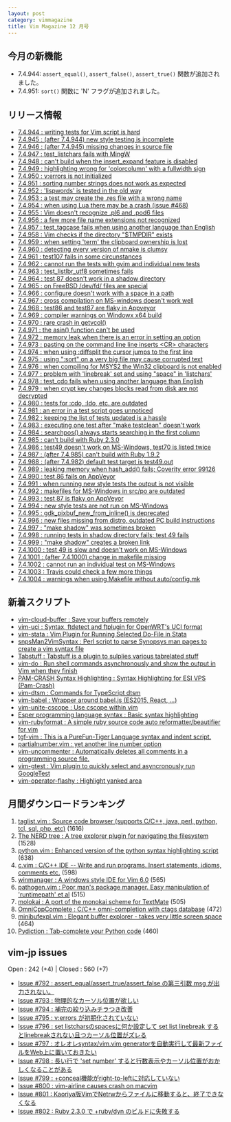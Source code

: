 ```yaml
---
layout: post
category: vimmagazine
title: Vim Magazine 12 月号
---
```


## 今月の新機能

- 7.4.944: `assert_equal()`, `assert_false()`, `assert_true()` 関数が追加されました。
- 7.4.951: `sort()` 関数に 'N' フラグが追加されました。

## リリース情報

- [7.4.944 : writing tests for Vim script is hard](https://github.com/vim/vim/commit/43345546ae63710441f066648b8485fb545b3801)
- [7.4.945 : (after 7.4.944) new style testing is incomplete](https://github.com/vim/vim/commit/683fa185a4b4ed7595e5942901548b8239ed5cdb)
- [7.4.946 : (after 7.4.945) missing changes in source file](https://github.com/vim/vim/commit/bbfbaf9741deebb9f1ed790885bd571c4cbce17a)
- [7.4.947 : test&#x5f;listchars fails with MingW](https://github.com/vim/vim/commit/5311c02f25eed8f34e8a80becb98e86264f371c3)
- [7.4.948 : can't build when the insert&#x5f;expand feature is disabled](https://github.com/vim/vim/commit/20ad69ccfb60ef718bd26387ef0e5424461a643e)
- [7.4.949 : highlighting wrong for 'colorcolumn' with a fullwidth sign](https://github.com/vim/vim/commit/32a214e78df0120f92fe049eab1385c60f0cdb0b)
- [7.4.950 : v:errors is not initialized](https://github.com/vim/vim/commit/4649ded2877508fe343cbcf6f7e7fd277be0aab3)
- [7.4.951 : sorting number strings does not work as expected](https://github.com/vim/vim/commit/b00da1d6d1655cb6e415f84ecc3be5ff3b790811)
- [7.4.952 : 'lispwords' is tested in the old way](https://github.com/vim/vim/commit/6cd1345307440491580e5e86cb82c54ee9a46baa)
- [7.4.953 : a test may create the .res file with a wrong name](https://github.com/vim/vim/commit/de0ad40cb3c1bc691a754698ed16a5b6cdb4086b)
- [7.4.954 : when using Lua there may be a crash (issue #468)](https://github.com/vim/vim/commit/f609dcf8c1094f6fc95f4fc36321a1fb08a7110c)
- [7.4.955 : Vim doesn't recognize .pl6 and .pod6 files](https://github.com/vim/vim/commit/3b8fcd945c5f0ee104eaabcf969fb6f973e79c77)
- [7.4.956 : a few more file name extensions not recognized](https://github.com/vim/vim/commit/f882d9f89dbe24ab1ba4bc88529bef28242fd2ed)
- [7.4.957 : test&#x5f;tagcase fails when using another language than English](https://github.com/vim/vim/commit/bc96c29ffc753daef302d20322d1e3d560094f44)
- [7.4.958 : Vim checks if the directory "$TMPDIR" exists](https://github.com/vim/vim/commit/e1a61991d9b6fd5f65636d17583f93118268cda5)
- [7.4.959 : when setting 'term' the clipboard ownership is lost](https://github.com/vim/vim/commit/0379d01c52e7930ccfc9133f229fba54a2024a42)
- [7.4.960 : detecting every version of nmake is clumsy](https://github.com/vim/vim/commit/90f5d0a5c3bbfeefcbc4d6eac59cf225ec714b28)
- [7.4.961 : test107 fails in some circunstances](https://github.com/vim/vim/commit/9dc2ce398bb3456cc8f590ef0260459798b34d2a)
- [7.4.962 : cannot run the tests with gvim and individual new tests](https://github.com/vim/vim/commit/3f12a2421bda43a4e48c822541b75f72ee11125a)
- [7.4.963 : test&#x5f;listlbr&#x5f;utf8 sometimes fails](https://github.com/vim/vim/commit/1c57fe8b9450eb29c3e42a94527d4b7514f853e2)
- [7.4.964 : test 87 doesn't work in a shadow directory](https://github.com/vim/vim/commit/91376b63877c113fe9a3fff2c1b04bf9504f447f)
- [7.4.965 : on FreeBSD /dev/fd/ files are special](https://github.com/vim/vim/commit/941aea2b975623a0c8bc24b140881ef0032a8bb8)
- [7.4.966 : configure doesn't work with a space in a path](https://github.com/vim/vim/commit/49222bee65228c7b5994b33c1568394c3cbf4583)
- [7.4.967 : cross compilation on MS-windows doesn't work well](https://github.com/vim/vim/commit/6b90351786eb0915336b576cc930300bf5c9ac63)
- [7.4.968 : test86 and test87 are flaky in Appveyor](https://github.com/vim/vim/commit/b65c749ac5a8a990d53493e3b9677142b1b9e4ce)
- [7.4.969 : compiler warnings on Windowx x64 build](https://github.com/vim/vim/commit/35be4534c029148a89ccc41e8e465d793e7ed7c2)
- [7.4.970 : rare crash in getvcol()](https://github.com/vim/vim/commit/9ec021a2b0dd35ba744a8e2a9430a643c85b922a)
- [7.4.971 : the asin() function can't be used](https://github.com/vim/vim/commit/099fdde0f073315b7f2700786ae533d23a556348)
- [7.4.972 : memory leak when there is an error in setting an option](https://github.com/vim/vim/commit/a98849670674264de699d7ab22ae4b9b32e78f4a)
- [7.4.973 : pasting on the command line line inserts \<CR> characters](https://github.com/vim/vim/commit/6f62fed349bf829da2adb02619dc9acba13c8ab6)
- [7.4.974 : when using :diffsplit the cursor jumps to the first line](https://github.com/vim/vim/commit/f29a82dcd0914c76f595d475ddac4517371fab2b)
- [7.4.975 : using ":sort" on a very big file may cause corrupted text](https://github.com/vim/vim/commit/75e3ad019933f4879137775549261bf51985ab7d)
- [7.4.976 : when compiling for MSYS2 the Win32 clipboard is not enabled](https://github.com/vim/vim/commit/8def26a0f5f5535e9af64e715cb80845fc8ec322)
- [7.4.977 : problem with 'linebreak' set and using "space" in 'listchars'](https://github.com/vim/vim/commit/9bc01ebb957d2b30d57bd30d7aee6f1df2a336b0)
- [7.4.978 : test&#x5f;cdo fails when using another language than English](https://github.com/vim/vim/commit/c42b9c670ea621d4dac0f216e011a6db576c5136)
- [7.4.979 : when crypt key changes blocks read from disk are not decrypted](https://github.com/vim/vim/commit/4a8c2cfc56b9affc36934aa0f20d8cfd2b1511c8)
- [7.4.980 : tests for :cdo, :ldo, etc. are outdated](https://github.com/vim/vim/commit/57d7971b5f1621071176eea81cdb0d1fc50c925d)
- [7.4.981 : an error in a test script goes unnoticed](https://github.com/vim/vim/commit/4686b323e4bc0f466500b018959f6c8965f010f9)
- [7.4.982 : keeping the list of tests updated is a hassle](https://github.com/vim/vim/commit/7b6156f4cd4027b664a916ba546e9b05d4c49e11)
- [7.4.983 : executing one test after "make testclean" doesn't work](https://github.com/vim/vim/commit/a60824308cd9bc192c5d38fc16cccfcf652b40f6)
- [7.4.984 : searchpos() always starts searching in the first column](https://github.com/vim/vim/commit/ad4d8a192abf44b89371af87d70b971cd654b799)
- [7.4.985 : can't build with Ruby 2.3.0](https://github.com/vim/vim/commit/f2f6d297966ec0e357640b71a238e51afcaba6cc)
- [7.4.986 : test49 doesn't work on MS-Windows, test70 is listed twice](https://github.com/vim/vim/commit/da9888a3f0118ce1ce5acbdcf4720602c2de2a3b)
- [7.4.987 : (after 7.4.985) can't build with Ruby 1.9.2](https://github.com/vim/vim/commit/0d27f64f7188efef99062a3c5694027c12401670)
- [7.4.988 : (after 7.4.982) default test target is test49.out](https://github.com/vim/vim/commit/40bbceee2213a6fa8fdc1d3f3920d61fb5370803)
- [7.4.989 : leaking memory when hash&#x5f;add() fails; Coverity error 99126](https://github.com/vim/vim/commit/0107f5ba87ca9427500d0fc42ec80a1f3fca9fdb)
- [7.4.990 : test 86 fails on AppVeyor](https://github.com/vim/vim/commit/e5c5f0c66c9491aca013f30da6e4f730a7ba7db6)
- [7.4.991 : when running new style tests the output is not visible](https://github.com/vim/vim/commit/096c8bb40d51b22a4b1d761baf7bb79fb9e55a28)
- [7.4.992 : makefiles for MS-Windows in src/po are outdated](https://github.com/vim/vim/commit/013806229a1e15480592f6bc8453130685ec750b)
- [7.4.993 : test 87 is flaky on AppVeyor](https://github.com/vim/vim/commit/52f6ae1366b34fc5771595c0bd17c779a7f6f544)
- [7.4.994 : new style tests are not run on MS-Windows](https://github.com/vim/vim/commit/4e5a31c8b3e259605f4d8543aaae68578cf9b0d7)
- [7.4.995 : gdk&#x5f;pixbuf&#x5f;new&#x5f;from&#x5f;inline() is deprecated](https://github.com/vim/vim/commit/36e294c00c784b9ddd05a4fdbea2e331ab2b1ca8)
- [7.4.996 : new files missing from distro, outdated PC build instructions](https://github.com/vim/vim/commit/e292d80bede5cb0b9b1ca95176ad6c3fbaae2e0a)
- [7.4.997 : "make shadow" was sometimes broken](https://github.com/vim/vim/commit/4c7bb12c82914307e6bbb73d95cfb3ba7189813a)
- [7.4.998 : running tests in shadow directory fails; test 49 fails](https://github.com/vim/vim/commit/f9c8bd2137b045f9a64d63eefcf022b4726b1419)
- [7.4.999 : "make shadow" creates a broken link](https://github.com/vim/vim/commit/b8cb643eab0e84d6a41f5884c7e41736218425fb)
- [7.4.1000 : test 49 is slow and doesn't work on MS-Windows](https://github.com/vim/vim/commit/c06624661a3aa6642304c06db9cebe553a4cab17)
- [7.4.1001 : (after 7.4.1000) change in makefile missing](https://github.com/vim/vim/commit/f49e240c2def978247fa457aa105bb3024413f7d)
- [7.4.1002 : cannot run an individual test on MS-Windows](https://github.com/vim/vim/commit/604619784c7f9007a883c123231d080598bd49f5)
- [7.4.1003 : Travis could check a few more things](https://github.com/vim/vim/commit/7b5f0a15bce11754c47f849b2ddd68ba0909afac)
- [7.4.1004 : warnings when using Makefile without auto/config.mk](https://github.com/vim/vim/commit/08b7bae91adb79d30d4c923fd758e2f7cecd33ef)

## 新着スクリプト

- [vim-cloud-buffer : Save your buffers remotely ](http://www.vim.org/scripts/script.php?script_id=5277)
- [vim-uci : Syntax, ftdetect and ftplugin for OpenWRT's UCI format](http://www.vim.org/scripts/script.php?script_id=5278)
- [vim-stata : Vim Plugin for Running Selected Do-File in Stata](http://www.vim.org/scripts/script.php?script_id=5279)
- [snpsMan2VimSyntax : Perl script to parse Synopsys man pages to create a vim syntax file](http://www.vim.org/scripts/script.php?script_id=5280)
- [Tabstuff : Tabstuff is a plugin to sulplies various tabrelated stuff](http://www.vim.org/scripts/script.php?script_id=5281)
- [vim-do : Run shell commands asynchronously and show the output in Vim when they finish](http://www.vim.org/scripts/script.php?script_id=5282)
- [PAM-CRASH Syntax Highlighting : Syntax Highlighting for ESI VPS (Pam-Crash)](http://www.vim.org/scripts/script.php?script_id=5283)
- [vim-dtsm : Commands for TypeScript dtsm](http://www.vim.org/scripts/script.php?script_id=5284)
- [vim-babel : Wrapper around babel.js (ES2015, React, ...)](http://www.vim.org/scripts/script.php?script_id=5285)
- [vim-unite-cscope : Use cscope within vim](http://www.vim.org/scripts/script.php?script_id=5286)
- [Esper programming language syntax : Basic syntax highlighting](http://www.vim.org/scripts/script.php?script_id=5287)
- [vim-rubyformat : A simple ruby source code auto reformatter/beautifier for vim](http://www.vim.org/scripts/script.php?script_id=5288)
- [tgf-vim : This is a PureFun-Tiger Language syntax and indent script.](http://www.vim.org/scripts/script.php?script_id=5289)
- [partialnumber.vim : yet another line number option](http://www.vim.org/scripts/script.php?script_id=5290)
- [vim-uncommenter : Automatically deletes all comments in a programming source file.](http://www.vim.org/scripts/script.php?script_id=5291)
- [vim-gtest : Vim plugin to quickly select and asyncronously run GoogleTest](http://www.vim.org/scripts/script.php?script_id=5292)
- [vim-operator-flashy : Highlight yanked area](http://www.vim.org/scripts/script.php?script_id=5293)

## 月間ダウンロードランキング

1. [taglist.vim : Source code browser (supports C/C++, java, perl, python, tcl, sql, php, etc)](http://www.vim.org/scripts/script.php?script_id=273) (1616)
2. [The NERD tree : A tree explorer plugin for navigating the filesystem](http://www.vim.org/scripts/script.php?script_id=1658) (1528)
3. [python.vim : Enhanced version of the python syntax highlighting script](http://www.vim.org/scripts/script.php?script_id=790) (638)
4. [c.vim : C/C++ IDE --  Write and run programs. Insert statements, idioms, comments etc.](http://www.vim.org/scripts/script.php?script_id=213) (598)
5. [winmanager : A windows style IDE for Vim 6.0](http://www.vim.org/scripts/script.php?script_id=95) (565)
6. [pathogen.vim : Poor man's package manager. Easy manipulation of 'runtimepath' et al](http://www.vim.org/scripts/script.php?script_id=2332) (515)
7. [molokai : A port of the monokai scheme for TextMate](http://www.vim.org/scripts/script.php?script_id=2340) (505)
8. [OmniCppComplete : C/C++ omni-completion with ctags database](http://www.vim.org/scripts/script.php?script_id=1520) (472)
9. [minibufexpl.vim : Elegant buffer explorer - takes very little screen space](http://www.vim.org/scripts/script.php?script_id=159) (464)
10. [Pydiction : Tab-complete your Python code](http://www.vim.org/scripts/script.php?script_id=850) (460)

## vim-jp issues

Open : 242 (+4) | Closed : 560 (+7)

- [Issue #792 : assert&#x5f;equal/assert&#x5f;true/assert&#x5f;false の第三引数 msg が出力されない。](https://github.com/vim-jp/issues/issues/792)
- [Issue #793 : 物理的なカーソル位置が欲しい](https://github.com/vim-jp/issues/issues/793)
- [Issue #794 : 補完の絞り込みチラつき改善](https://github.com/vim-jp/issues/issues/794)
- [Issue #795 : v:errors が初期化されていない](https://github.com/vim-jp/issues/issues/795)
- [Issue #796 : set listcharsのspacesに何か設定して set list linebreak するとlinebreakされない且つカーソル位置がズレる](https://github.com/vim-jp/issues/issues/796)
- [Issue #797 : オレオレsyntax/vim.vim generatorを自動実行して最新ファイルをWeb上に置いておきたい](https://github.com/vim-jp/issues/issues/797)
- [Issue #798 : 長い行で 'set number' すると行数表示やカーソル位置がおかしくなることがある](https://github.com/vim-jp/issues/issues/798)
- [Issue #799 : +conceal機能がright-to-leftに対応していない](https://github.com/vim-jp/issues/issues/799)
- [Issue #800 : vim-airline causes crash on macvim ](https://github.com/vim-jp/issues/issues/800)
- [Issue #801 : Kaoriya版VimでNetrwからファイルに移動すると、終了できなくなる](https://github.com/vim-jp/issues/issues/801)
- [Issue #802 : Ruby 2.3.0 で +ruby/dyn のビルドに失敗する](https://github.com/vim-jp/issues/issues/802)

